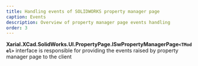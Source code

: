 ```yaml
---
title: Handling events of SOLIDWORKS property manager page
caption: Events
description: Overview of property manager page events handling
order: 3
---
```

**Xarial.XCad.SolidWorks.UI.PropertyPage.ISwPropertyManagerPage`<TModel>`** interface is responsible for providing the events raised by property manager page to the client